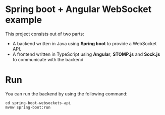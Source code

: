 # Spring boot + Angular WebSocket example
This project consists out of two parts:

- A backend written in Java using **Spring boot** to provide a WebSocket API.
- A frontend written in TypeScript using **Angular**, **STOMP.js** and **Sock.js** to communicate with the backend

# Run
You can run the backend by using the following command:

    cd spring-boot-websockets-api
    mvnw spring-boot:run
    
    
